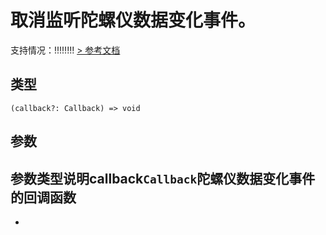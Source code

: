# 取消监听陀螺仪数据变化事件。
支持情况：!!!!!!!!
[> 参考文档
](https://developers.weixin.qq.com/miniprogram/dev/api/device/gyroscope/wx.offGyroscopeChange.html)
## 类型[​](offGyroscopeChange.html#类型)
```tsx
(callback?: Callback) => void
```

## 参数[​](offGyroscopeChange.html#参数)
参数类型说明callback`Callback`陀螺仪数据变化事件的回调函数
- 
-
